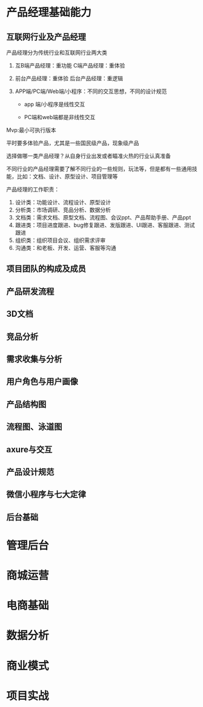 # 产品经理基础能力

## 互联网行业及产品经理
产品经理分为传统行业和互联网行业两大类

1. 互B端产品经理：重功能   C端产品经理：重体验

2. 前台产品经理：重体验   后台产品经理：重逻辑

3. APP端/PC端/Web端/小程序：不同的交互思想，不同的设计规范

   - app 端/小程序是线性交互

   - PC端和web端都是非线性交互

     

Mvp:最小可执行版本



平时要多体验产品，尤其是一些国民级产品，现象级产品



选择做哪一类产品经理？从自身行业出发或者瞄准火热的行业认真准备



不同行业的产品经理需要了解不同行业的一些规则，玩法等，但是都有一些通用技能，比如：文档、设计、原型设计、项目管理等

产品经理的工作职责：

1. 设计类：功能设计、流程设计、原型设计
2. 分析类：市场调研、竞品分析、数据分析
3. 文档类：需求文档、原型文档、流程图、会议ppt、产品帮助手册、产品ppt
4. 跟进类：项目进度跟进、bug修复跟进、发版跟进、UI跟进、客服跟进、测试跟进
5. 组织类：组织项目会议、组织需求评审
6. 沟通类：和老板、开发、运营、客服等沟通

## 项目团队的构成及成员

## 产品研发流程

## 3D文档

## 竞品分析

## 需求收集与分析

## 用户角色与用户画像

## 产品结构图

## 流程图、泳道图

## axure与交互

## 产品设计规范

## 微信小程序与七大定律

## 后台基础

# 管理后台

# 商城运营

# 电商基础

# 数据分析

# 商业模式

# 项目实战
